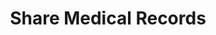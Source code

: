 ---
title: Share Medical Records
href: /health-care/get-medical-records/
order: 8
spoke: Manage Benefits
private: true
---